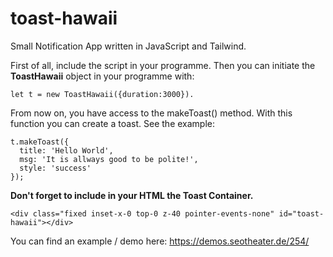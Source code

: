 # toast-hawaii
Small Notification App written in JavaScript and Tailwind. 

First of all, include the script in your programme. Then you can initiate the **ToastHawaii** object in your programme with: 
```
let t = new ToastHawaii({duration:3000}). 
```

From now on, you have access to the makeToast() method. With this function you can create a toast. See the example:

```
t.makeToast({
  title: 'Hello World',
  msg: 'It is allways good to be polite!',
  style: 'success'
});
```

**Don't forget to include in your HTML the Toast Container.**

```
<div class="fixed inset-x-0 top-0 z-40 pointer-events-none" id="toast-hawaii"></div>
```
You can find an example / demo here:
https://demos.seotheater.de/254/
